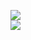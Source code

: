 [![](https://img.shields.io/badge/Made%20With-Github%20Spray-lightgrey.svg?style=for-the-badge&logo=github)](https://github.com/Annihil/github-spray#24193)  
[![](https://i.imgur.com/2DrTn0Z.gif)](https://github.com/Annihil/github-spray)